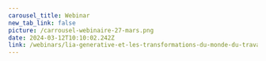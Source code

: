 ```yaml
---
carousel_title: Webinar
new_tab_link: false
picture: /carrousel-webinaire-27-mars.png
date: 2024-03-12T10:10:02.242Z
link: /webinars/lia-generative-et-les-transformations-du-monde-du-travail
---
```

